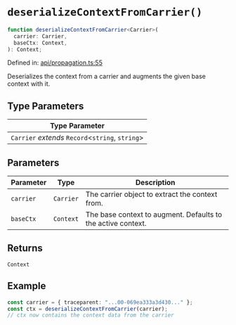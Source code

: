 # `deserializeContextFromCarrier()`

```ts
function deserializeContextFromCarrier<Carrier>(
  carrier: Carrier,
  baseCtx: Context,
): Context;
```

Defined in: [api/propagation.ts:55](https://github.com/adobe/aio-lib-telemetry/blob/62a2891c310a2377adc467291b72c2e0696970c1/source/api/propagation.ts#L55)

Deserializes the context from a carrier and augments the given base context with it.

## Type Parameters

| Type Parameter                                     |
| -------------------------------------------------- |
| `Carrier` _extends_ `Record`\<`string`, `string`\> |

## Parameters

| Parameter | Type      | Description                                                  |
| --------- | --------- | ------------------------------------------------------------ |
| `carrier` | `Carrier` | The carrier object to extract the context from.              |
| `baseCtx` | `Context` | The base context to augment. Defaults to the active context. |

## Returns

`Context`

## Example

```ts
const carrier = { traceparent: "...00-069ea333a3d430..." };
const ctx = deserializeContextFromCarrier(carrier);
// ctx now contains the context data from the carrier
```
